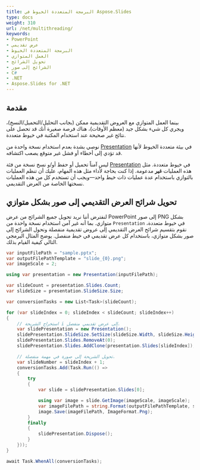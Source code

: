 ```yaml
---
title: البرمجة المتعددة الخيوط في Aspose.Slides
type: docs
weight: 310
url: /net/multithreading/
keywords:
- PowerPoint
- عرض تقديمي
- البرمجة المتعددة الخيوط
- العمل المتوازي
- تحويل الشرائح
- الشرائح إلى صور
- C#
- .NET
- Aspose.Slides for .NET
---
```


## **مقدمة**

بينما العمل المتوازي مع العروض التقديمية ممكن (بجانب التحليل/التحميل/النسخ)، ويجري كل شيء بشكل جيد (معظم الأوقات)، هناك فرصة صغيرة أنك قد تحصل على نتائج غير صحيحة عند استخدام المكتبة في خيوط متعددة.

نوصي بشدة بعدم استخدام نسخة واحدة من [Presentation](https://reference.aspose.com/slides/net/aspose.slides/presentation) في بيئة متعددة الخيوط لأنها قد تؤدي إلى أخطاء أو فشل غير متوقع يصعب اكتشافه.

ليس آمناً تحميل أو حفظ أو/و نسخ نسخة من فئة [Presentation](https://reference.aspose.com/slides/net/aspose.slides/presentation) في خيوط متعددة. مثل هذه العمليات **غير** مدعومة. إذا كنت بحاجة لأداء مثل هذه المهام، عليك أن تنظم العمليات بالتوازي باستخدام عدة عمليات ذات خيط واحد—ويجب أن تستخدم كل من هذه العمليات نسختها الخاصة من العرض التقديمي.

## **تحويل شرائح العرض التقديمي إلى صور بشكل متوازي**

 لنفترض أننا نريد تحويل جميع الشرائح من عرض PowerPoint إلى صور PNG بشكل متوازي. بما أنه غير آمن استخدام نسخة واحدة من `Presentation` في خيوط متعددة، نقوم بتقسيم شرائح العرض التقديمي إلى عروض تقديمية منفصلة ونحول الشرائح إلى صور بشكل متوازي، باستخدام كل عرض تقديمي في خيط منفصل. يوضح المثال البرمجي التالي كيفية القيام بذلك.

```cs
var inputFilePath = "sample.pptx";
var outputFilePathTemplate = "slide_{0}.png";
var imageScale = 2;

using var presentation = new Presentation(inputFilePath);

var slideCount = presentation.Slides.Count;
var slideSize = presentation.SlideSize.Size;

var conversionTasks = new List<Task>(slideCount);

for (var slideIndex = 0; slideIndex < slideCount; slideIndex++)
{
    // استخراج الشريحة i إلى عرض تقديمي منفصل.
    var slidePresentation = new Presentation();
    slidePresentation.SlideSize.SetSize(slideSize.Width, slideSize.Height, SlideSizeScaleType.DoNotScale);
    slidePresentation.Slides.RemoveAt(0);
    slidePresentation.Slides.AddClone(presentation.Slides[slideIndex]);

    // تحويل الشريحة إلى صورة في مهمة منفصلة.
    var slideNumber = slideIndex + 1;
    conversionTasks.Add(Task.Run(() =>
    {
        try
        {
            var slide = slidePresentation.Slides[0];

            using var image = slide.GetImage(imageScale, imageScale);
            var imageFilePath = string.Format(outputFilePathTemplate, slideNumber);
            image.Save(imageFilePath, ImageFormat.Png);
        }
        finally
        {
            slidePresentation.Dispose();
        }
    }));
}

await Task.WhenAll(conversionTasks);
```